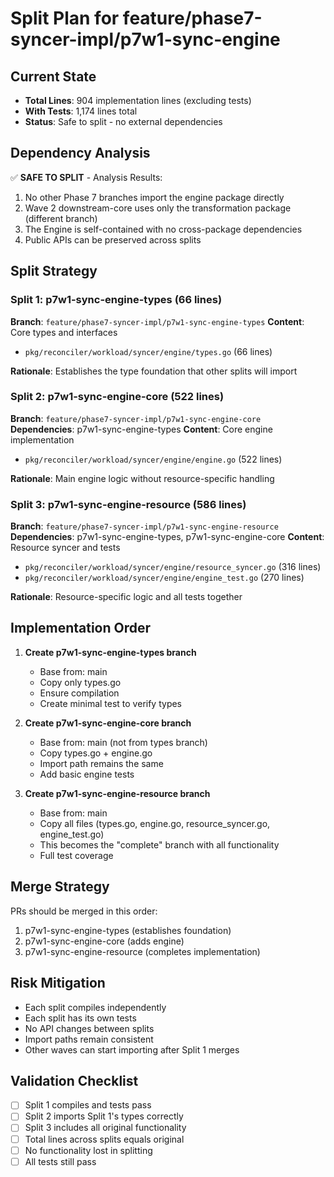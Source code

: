 # Split Plan for feature/phase7-syncer-impl/p7w1-sync-engine

## Current State
- **Total Lines**: 904 implementation lines (excluding tests)
- **With Tests**: 1,174 lines total
- **Status**: Safe to split - no external dependencies

## Dependency Analysis
✅ **SAFE TO SPLIT** - Analysis Results:
1. No other Phase 7 branches import the engine package directly
2. Wave 2 downstream-core uses only the transformation package (different branch)
3. The Engine is self-contained with no cross-package dependencies
4. Public APIs can be preserved across splits

## Split Strategy

### Split 1: p7w1-sync-engine-types (66 lines)
**Branch**: `feature/phase7-syncer-impl/p7w1-sync-engine-types`
**Content**: Core types and interfaces
- `pkg/reconciler/workload/syncer/engine/types.go` (66 lines)

**Rationale**: Establishes the type foundation that other splits will import

### Split 2: p7w1-sync-engine-core (522 lines)
**Branch**: `feature/phase7-syncer-impl/p7w1-sync-engine-core`
**Dependencies**: p7w1-sync-engine-types
**Content**: Core engine implementation
- `pkg/reconciler/workload/syncer/engine/engine.go` (522 lines)

**Rationale**: Main engine logic without resource-specific handling

### Split 3: p7w1-sync-engine-resource (586 lines)
**Branch**: `feature/phase7-syncer-impl/p7w1-sync-engine-resource`
**Dependencies**: p7w1-sync-engine-types, p7w1-sync-engine-core
**Content**: Resource syncer and tests
- `pkg/reconciler/workload/syncer/engine/resource_syncer.go` (316 lines)
- `pkg/reconciler/workload/syncer/engine/engine_test.go` (270 lines)

**Rationale**: Resource-specific logic and all tests together

## Implementation Order

1. **Create p7w1-sync-engine-types branch**
   - Base from: main
   - Copy only types.go
   - Ensure compilation
   - Create minimal test to verify types

2. **Create p7w1-sync-engine-core branch**
   - Base from: main (not from types branch)
   - Copy types.go + engine.go
   - Import path remains the same
   - Add basic engine tests

3. **Create p7w1-sync-engine-resource branch**
   - Base from: main
   - Copy all files (types.go, engine.go, resource_syncer.go, engine_test.go)
   - This becomes the "complete" branch with all functionality
   - Full test coverage

## Merge Strategy
PRs should be merged in this order:
1. p7w1-sync-engine-types (establishes foundation)
2. p7w1-sync-engine-core (adds engine)
3. p7w1-sync-engine-resource (completes implementation)

## Risk Mitigation
- Each split compiles independently
- Each split has its own tests
- No API changes between splits
- Import paths remain consistent
- Other waves can start importing after Split 1 merges

## Validation Checklist
- [ ] Split 1 compiles and tests pass
- [ ] Split 2 imports Split 1's types correctly
- [ ] Split 3 includes all original functionality
- [ ] Total lines across splits equals original
- [ ] No functionality lost in splitting
- [ ] All tests still pass